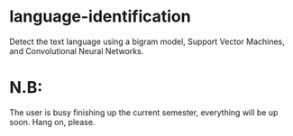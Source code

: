 # language-identification
Detect the text language using a bigram model, Support Vector Machines, and Convolutional Neural Networks. 
# N.B: 
The user is busy finishing up the current semester, everything will be up soon. Hang on, please.
